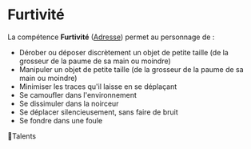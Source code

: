 # Furtivité

La compétence **Furtivité** ([Adresse](/docs/attributs/adresse.md)) permet au personnage de :

- Dérober ou déposer discrètement un objet de petite taille (de la grosseur de la paume de sa main ou moindre)
- Manipuler un objet de petite taille (de la grosseur de la paume de sa main ou moindre)
- Minimiser les traces qu'il laisse en se déplaçant
- Se camoufler dans l'environnement
- Se dissimuler dans la noirceur
- Se déplacer silencieusement, sans faire de bruit
- Se fondre dans une foule

🚧Talents
